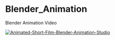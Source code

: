 # Blender_Animation
Blender Animation Video

  [![Animated-Short-Film-Blender-Animation-Studio](https://img.youtube.com/vi/B60DpFKl1c8/0.jpg)](https://www.youtube.com/watch?v=B60DpFKl1c8)

